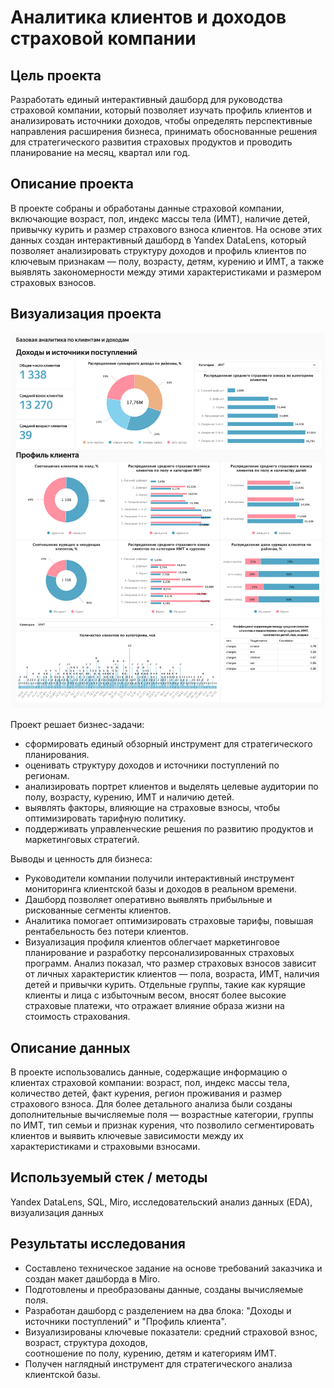 # Аналитика клиентов и доходов страховой компании

## Цель проекта  
Разработать единый интерактивный дашборд для руководства страховой компании, который позволяет изучать профиль клиентов и анализировать источники доходов, чтобы определять перспективные направления расширения бизнеса, принимать обоснованные решения для стратегического развития страховых продуктов и проводить планирование на месяц, квартал или год.

## Описание проекта  
В проекте собраны и обработаны данные страховой компании, включающие возраст, пол, индекс массы тела (ИМТ), наличие детей, привычку курить и размер страхового взноса клиентов. На основе этих данных создан интерактивный дашборд в Yandex DataLens, который позволяет анализировать структуру доходов и профиль клиентов по ключевым признакам — полу, возрасту, детям, курению и ИМТ, а также выявлять закономерности между этими характеристиками и размером страховых взносов.

## Визуализация проекта

![Дашборд по клиентам и доходам](dashboard_insurance_overview.png)

Проект решает бизнес-задачи:
- сформировать единый обзорный инструмент для стратегического планирования.  
- оценивать структуру доходов и источники поступлений по регионам. 
- анализировать портрет клиентов и выделять целевые аудитории по полу, возрасту, курению, ИМТ и наличию детей.  
- выявлять факторы, влияющие на страховые взносы, чтобы оптимизировать тарифную политику.  
- поддерживать управленческие решения по развитию продуктов и маркетинговых стратегий.

Выводы и ценность для бизнеса:
- Руководители компании получили интерактивный инструмент мониторинга клиентской базы и доходов в реальном времени.  
- Дашборд позволяет оперативно выявлять прибыльные и рискованные сегменты клиентов.  
- Аналитика помогает оптимизировать страховые тарифы, повышая рентабельность без потери клиентов.  
- Визуализация профиля клиентов облегчает маркетинговое планирование и разработку персонализированных страховых программ.
Анализ показал, что размер страховых взносов зависит от личных характеристик клиентов — пола, возраста, ИМТ, наличия детей и привычки курить.
Отдельные группы, такие как курящие клиенты и лица с избыточным весом, вносят более высокие страховые платежи, что отражает влияние образа жизни на стоимость страхования.

## Описание данных  
В проекте использовались данные, содержащие информацию о клиентах страховой компании: возраст, пол, индекс массы тела, количество детей, факт курения, регион проживания и размер страхового взноса.
Для более детального анализа были созданы дополнительные вычисляемые поля — возрастные категории, группы по ИМТ, тип семьи и признак курения, что позволило сегментировать клиентов и выявить ключевые зависимости между их характеристиками и страховыми взносами.

## Используемый стек / методы  
Yandex DataLens, SQL, Miro, исследовательский анализ данных (EDA), визуализация данных
  
## Результаты исследования  
- Составлено техническое задание на основе требований заказчика и создан макет дашборда в Miro.  
- Подготовлены и преобразованы данные, созданы вычисляемые поля.  
- Разработан дашборд с разделением на два блока: "Доходы и источники поступлений" и "Профиль клиента".  
- Визуализированы ключевые показатели: средний страховой взнос, возраст, структура доходов,  
  соотношение по полу, курению, детям и категориям ИМТ.  
- Получен наглядный инструмент для стратегического анализа клиентской базы.  

